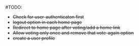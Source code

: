 #TODO:

* ~~Check for user-authenticaton first~~
* ~~logout option in each home page~~
* ~~Redirect to home page after voting/add a home link~~
* ~~Allow voting only once and remove that vote-again option~~
* ~~create a user profile~~

